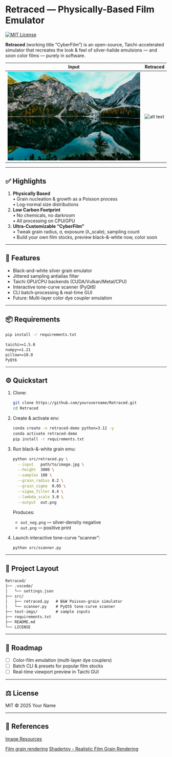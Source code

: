 # Retraced — Physically-Based Film Emulator

[![MIT License](https://img.shields.io/badge/license-MIT-blue.svg)](LICENSE)

**Retraced** (working title “CyberFilm”) is an open-source, Taichi-accelerated simulator that recreates the look & feel of silver-halide emulsions — and soon color films — purely in software.

| Input                      | Retraced                    |
| -------------------------- | --------------------------- |
| ![alt text](img/input.jpg) | ![alt text](img/output.png) |

---

## ✅ Highlights

1. **Physically Based**  
   • Grain nucleation & growth as a Poisson process  
   • Log-normal size distributions
2. **Low Carbon Footprint**  
   • No chemicals, no darkroom  
   • All processing on CPU/GPU
3. **Ultra-Customizable “CyberFilm”**  
   • Tweak grain radius, σ, exposure (λ_scale), sampling count  
   • Build your own film stocks, preview black-&-white now, color soon

---

## 🚀 Features

- Black-and-white silver grain emulator
- Jittered sampling antialias filter
- Taichi GPU/CPU backends (CUDA/Vulkan/Metal/CPU)
- Interactive tone-curve scanner (PyQt6)
- CLI batch-processing & real-time GUI
- Future: Multi-layer color dye coupler emulation

---

## 📦 Requirements

```bash
pip install -r requirements.txt
```

```text
taichi>=1.5.0
numpy>=1.21
pillow>=10.0
PyQt6
```

---

## ⚙️ Quickstart

1. Clone:

   ```bash
   git clone https://github.com/yourusername/Retraced.git
   cd Retraced
   ```

2. Create & activate env:

   ```bash
   conda create -n retraced-demo python=3.12 -y
   conda activate retraced-demo
   pip install -r requirements.txt
   ```

3. Run black-&-white grain emu:

   ```bash
   python src/retraced.py \
     --input   path/to/image.jpg \
     --height  3000 \
     --samples 100 \
     --grain_radius 0.2 \
     --grain_sigma  0.05 \
     --sigma_filter 0.4 \
     --lambda_scale 3.0 \
     --output  out.png
   ```

   Produces:

   - `out_neg.png` — silver-density negative
   - `out.png` — positive print

4. Launch interactive tone-curve “scanner”:

   ```bash
   python src/scanner.py
   ```

---

## 📂 Project Layout

```
Retraced/
├── .vscode/
│   └── settings.json
├── src/
│   ├── retraced.py   # B&W Poisson-grain simulator
│   └── scanner.py    # PyQt6 tone-curve scanner
├── test-imgs/        # sample inputs
├── requirements.txt
├── README.md
└── LICENSE
```

---

## 🔮 Roadmap

- [ ] Color-film emulation (multi-layer dye couplers)
- [ ] Batch CLI & presets for popular film stocks
- [ ] Real-time viewport preview in Taichi GUI

---

## ⚖️ License

MIT © 2025 Your Name

---

## 📂 References

[Image Resources](https://www.pexels.com/search/4k/)

[Film grain rendering](https://www.youtube.com/watch?v=Gj4p5cocebc)
[Shadertoy - Realistic Film Grain Rendering](https://www.shadertoy.com/view/lcXyR4)
